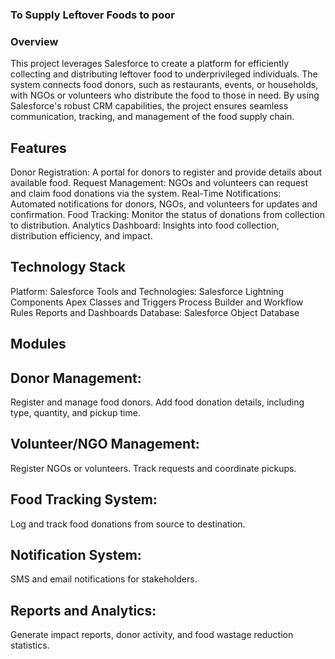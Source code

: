 ### To Supply Leftover Foods to poor ###

### Overview
This project leverages Salesforce to create a platform for efficiently collecting and distributing leftover food to underprivileged individuals. The system connects food donors, such as restaurants, events, or households, with NGOs or volunteers who distribute the food to those in need. By using Salesforce's robust CRM capabilities, the project ensures seamless communication, tracking, and management of the food supply chain.

## Features
Donor Registration: A portal for donors to register and provide details about available food.
Request Management: NGOs and volunteers can request and claim food donations via the system.
Real-Time Notifications: Automated notifications for donors, NGOs, and volunteers for updates and confirmation.
Food Tracking: Monitor the status of donations from collection to distribution.
Analytics Dashboard: Insights into food collection, distribution efficiency, and impact.

## Technology Stack
Platform: Salesforce
Tools and Technologies:
Salesforce Lightning Components
Apex Classes and Triggers
Process Builder and Workflow Rules
Reports and Dashboards
Database: Salesforce Object Database

## Modules
 ## Donor Management:
 Register and manage food donors.
Add food donation details, including type, quantity, and pickup time.
## Volunteer/NGO Management:

 Register NGOs or volunteers.
Track requests and coordinate pickups.
## Food Tracking System:

Log and track food donations from source to destination.
##  Notification System:

 SMS and email notifications for stakeholders.
##  Reports and Analytics:

Generate impact reports, donor activity, and food wastage reduction statistics.

